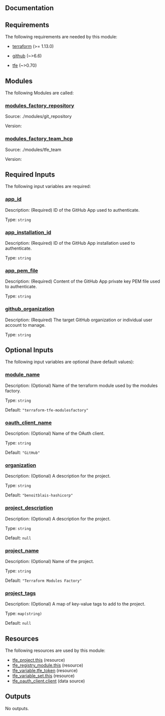 <!-- BEGIN_TF_DOCS -->


## Documentation

## Requirements

The following requirements are needed by this module:

- <a name="requirement_terraform"></a> [terraform](#requirement\_terraform) (>= 1.13.0)

- <a name="requirement_github"></a> [github](#requirement\_github) (~>6.6)

- <a name="requirement_tfe"></a> [tfe](#requirement\_tfe) (~>0.70)

## Modules

The following Modules are called:

### <a name="module_modules_factory_repository"></a> [modules\_factory\_repository](#module\_modules\_factory\_repository)

Source: ./modules/git_repository

Version:

### <a name="module_modules_factory_team_hcp"></a> [modules\_factory\_team\_hcp](#module\_modules\_factory\_team\_hcp)

Source: ./modules/tfe_team

Version:

## Required Inputs

The following input variables are required:

### <a name="input_app_id"></a> [app\_id](#input\_app\_id)

Description: (Required) ID of the GitHub App used to authenticate.

Type: `string`

### <a name="input_app_installation_id"></a> [app\_installation\_id](#input\_app\_installation\_id)

Description: (Required) ID of the GitHub App installation used to authenticate.

Type: `string`

### <a name="input_app_pem_file"></a> [app\_pem\_file](#input\_app\_pem\_file)

Description: (Required) Content of the GitHub App private key PEM file used to authenticate.

Type: `string`

### <a name="input_github_organization"></a> [github\_organization](#input\_github\_organization)

Description: (Required) The target GitHub organization or individual user account to manage.

Type: `string`

## Optional Inputs

The following input variables are optional (have default values):

### <a name="input_module_name"></a> [module\_name](#input\_module\_name)

Description: (Optional) Name of the terraform module used by the modules factory.

Type: `string`

Default: `"terraform-tfe-modulesfactory"`

### <a name="input_oauth_client_name"></a> [oauth\_client\_name](#input\_oauth\_client\_name)

Description: (Optional) Name of the OAuth client.

Type: `string`

Default: `"GitHub"`

### <a name="input_organization"></a> [organization](#input\_organization)

Description: (Optional) A description for the project.

Type: `string`

Default: `"benoitblais-hashicorp"`

### <a name="input_project_description"></a> [project\_description](#input\_project\_description)

Description: (Optional) A description for the project.

Type: `string`

Default: `null`

### <a name="input_project_name"></a> [project\_name](#input\_project\_name)

Description: (Optional) Name of the project.

Type: `string`

Default: `"Terraform Modules Factory"`

### <a name="input_project_tags"></a> [project\_tags](#input\_project\_tags)

Description: (Optional) A map of key-value tags to add to the project.

Type: `map(string)`

Default: `null`

## Resources

The following resources are used by this module:

- [tfe_project.this](https://registry.terraform.io/providers/hashicorp/tfe/latest/docs/resources/project) (resource)
- [tfe_registry_module.this](https://registry.terraform.io/providers/hashicorp/tfe/latest/docs/resources/registry_module) (resource)
- [tfe_variable.tfe_token](https://registry.terraform.io/providers/hashicorp/tfe/latest/docs/resources/variable) (resource)
- [tfe_variable_set.this](https://registry.terraform.io/providers/hashicorp/tfe/latest/docs/resources/variable_set) (resource)
- [tfe_oauth_client.client](https://registry.terraform.io/providers/hashicorp/tfe/latest/docs/data-sources/oauth_client) (data source)

## Outputs

No outputs.

<!-- markdownlint-enable -->
<!-- END_TF_DOCS -->